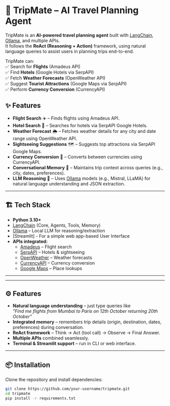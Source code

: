 # 🧳 TripMate – AI Travel Planning Agent  

TripMate is an **AI-powered travel planning agent** built with [LangChain](https://www.langchain.com/), [Ollama](https://ollama.ai/), and multiple APIs.  
It follows the **ReAct (Reasoning + Action)** framework, using natural language queries to assist users in planning trips end-to-end.  

TripMate can:  
✅ Search for **Flights** (Amadeus API)  
✅ Find **Hotels** (Google Hotels via SerpAPI)  
✅ Fetch **Weather Forecasts** (OpenWeather API)  
✅ Suggest **Tourist Attractions** (Google Maps via SerpAPI)  
✅ Perform **Currency Conversion** (CurrencyAPI)  

## ✨ Features  

- **Flight Search** ✈️ – Finds flights using Amadeus API.  
- **Hotel Search** 🏨 – Searches for hotels via SerpAPI Google Hotels.  
- **Weather Forecast** 🌦 – Fetches weather details for any city and date range using OpenWeather API.  
- **Sightseeing Suggestions** 🗺 – Suggests top attractions via SerpAPI Google Maps.  
- **Currency Conversion** 💱 – Converts between currencies using CurrencyAPI.  
- **Conversational Memory** 🧠 – Maintains trip context across queries (e.g., city, dates, preferences).  
- **LLM Reasoning** 🤖 – Uses [Ollama](https://ollama.ai/) models (e.g., Mistral, LLaMA) for natural language understanding and JSON extraction.  

---

## 🏗 Tech Stack  

- **Python 3.10+**  
- [LangChain](https://www.langchain.com/) (Core, Agents, Tools, Memory)  
- [Ollama](https://ollama.ai/) – Local LLM for reasoning/extraction
- [Streamlit] - For a simple web app-based User Interface
- **APIs integrated:**  
  - [Amadeus](https://developers.amadeus.com/) – Flight search  
  - [SerpAPI](https://serpapi.com/) – Hotels & sightseeing  
  - [OpenWeather](https://openweathermap.org/) – Weather forecasts  
  - [CurrencyAPI](https://currencyapi.com/) – Currency conversion  
  - [Google Maps](https://developers.google.com/maps) – Place lookups  

---

---

## ⚙️ Features

- **Natural language understanding** – just type queries like  
  *"Find me flights from Mumbai to Paris on 12th October returning 20th October"*  
- **Integrated memory** – remembers trip details (origin, destination, dates, preferences) during conversation.  
- **ReAct framework** – Think → Act (tool call) → Observe → Final Answer.  
- **Multiple APIs** combined seamlessly.  
- **Terminal & Streamlit support** – run in CLI or web interface.  

---

## 📦 Installation

Clone the repository and install dependencies:

```bash
git clone https://github.com/your-username/tripmate.git
cd tripmate
pip install -r requirements.txt

```








